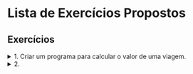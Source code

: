 # Lista de Exercícios Propostos

## Exercícios

<details>
<summary>1. Criar um programa para calcular o valor de uma viagem.</summary>

Você deverá usar 3 variáveis, sendo elas:

- preço do combustível;
- gasto médio de combustível do veículo em KM,
- distância em KM da viagem.

O gasto estimado da viagem deverá ser mostrado no console.
</details>

<details>
<summary>2.</summary>

</details>